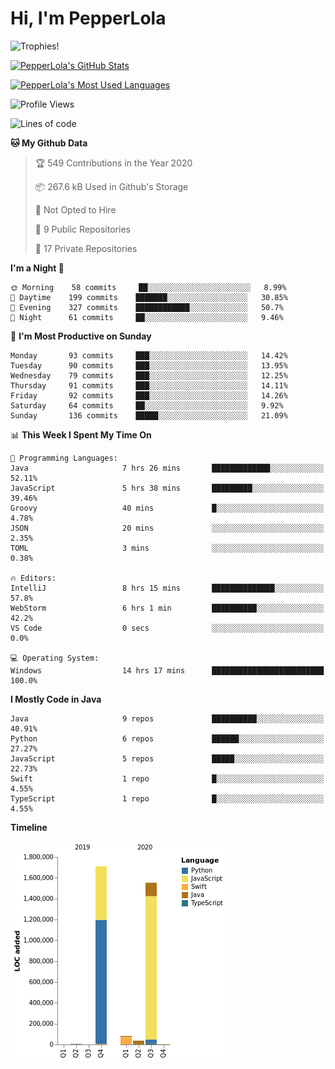 # Hi, I'm PepperLola
![Trophies!](https://github-profile-trophy.vercel.app/?username=PepperLola&column=10&theme=chalk)

[![PepperLola's GitHub Stats](https://github-readme-stats.vercel.app/api?username=PepperLola&theme=dark&show_icons=true)](https://github.com/anuraghazra/github-readme-stats/)

[![PepperLola's Most Used Languages](https://github-readme-stats.vercel.app/api/top-langs/?username=PepperLola&layout=compact)](https://github.com/anuraghazra/github-readme-stats/)

![Profile Views](https://komarev.com/ghpvc/?username=PepperLola)

<!--START_SECTION:waka-->
![Lines of code](https://img.shields.io/badge/From%20Hello%20World%20I%27ve%20Written-4.9%20million%20lines%20of%20code-blue)

**🐱 My Github Data** 

> 🏆 549 Contributions in the Year 2020
 > 
> 📦 267.6 kB Used in Github's Storage 
 > 
> 🚫 Not Opted to Hire
 > 
> 📜 9 Public Repositories
 > 
> 🔑 17 Private Repositories 

**I'm a Night 🦉** 

```text
🌞 Morning    58 commits     ██░░░░░░░░░░░░░░░░░░░░░░░   8.99% 
🌆 Daytime    199 commits    ███████░░░░░░░░░░░░░░░░░░   30.85% 
🌃 Evening    327 commits    ████████████░░░░░░░░░░░░░   50.7% 
🌙 Night      61 commits     ██░░░░░░░░░░░░░░░░░░░░░░░   9.46%

```
📅 **I'm Most Productive on Sunday** 

```text
Monday       93 commits     ███░░░░░░░░░░░░░░░░░░░░░░   14.42% 
Tuesday      90 commits     ███░░░░░░░░░░░░░░░░░░░░░░   13.95% 
Wednesday    79 commits     ███░░░░░░░░░░░░░░░░░░░░░░   12.25% 
Thursday     91 commits     ███░░░░░░░░░░░░░░░░░░░░░░   14.11% 
Friday       92 commits     ███░░░░░░░░░░░░░░░░░░░░░░   14.26% 
Saturday     64 commits     ██░░░░░░░░░░░░░░░░░░░░░░░   9.92% 
Sunday       136 commits    █████░░░░░░░░░░░░░░░░░░░░   21.09%

```


📊 **This Week I Spent My Time On** 

```text
💬 Programming Languages: 
Java                     7 hrs 26 mins       █████████████░░░░░░░░░░░░   52.11% 
JavaScript               5 hrs 38 mins       █████████░░░░░░░░░░░░░░░░   39.46% 
Groovy                   40 mins             █░░░░░░░░░░░░░░░░░░░░░░░░   4.78% 
JSON                     20 mins             ░░░░░░░░░░░░░░░░░░░░░░░░░   2.35% 
TOML                     3 mins              ░░░░░░░░░░░░░░░░░░░░░░░░░   0.38%

🔥 Editors: 
IntelliJ                 8 hrs 15 mins       ██████████████░░░░░░░░░░░   57.8% 
WebStorm                 6 hrs 1 min         ██████████░░░░░░░░░░░░░░░   42.2% 
VS Code                  0 secs              ░░░░░░░░░░░░░░░░░░░░░░░░░   0.0%

💻 Operating System: 
Windows                  14 hrs 17 mins      █████████████████████████   100.0%

```

**I Mostly Code in Java** 

```text
Java                     9 repos             ██████████░░░░░░░░░░░░░░░   40.91% 
Python                   6 repos             ██████░░░░░░░░░░░░░░░░░░░   27.27% 
JavaScript               5 repos             █████░░░░░░░░░░░░░░░░░░░░   22.73% 
Swift                    1 repo              █░░░░░░░░░░░░░░░░░░░░░░░░   4.55% 
TypeScript               1 repo              █░░░░░░░░░░░░░░░░░░░░░░░░   4.55%

```


**Timeline**

![Chart not found](https://github.com/PepperLola/PepperLola/blob/master/charts/bar_graph.png) 


<!--END_SECTION:waka-->
